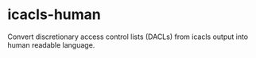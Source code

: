 # icacls-human
Convert discretionary access control lists (DACLs) from icacls output into human readable language.
